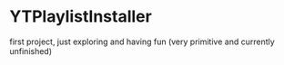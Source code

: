 # YTPlaylistInstaller
 first project, just exploring and having fun (very primitive and currently unfinished)
